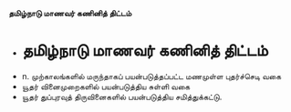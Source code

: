 **தமிழ்நாடு மாணவர் கணினித் திட்டம்**
- # தமிழ்நாடு மாணவர் கணினித் திட்டம்
- n. முற்காலங்களில் மருந்தாகப் பயன்படுத்தப்பட்ட மணமுள்ள புதர்ச்செடி வகை
- யூதர் வினைமுறைகளில் பயன்படுத்திய சுள்ளி வகை
- யூதர் துப்புரவுத் திருவினைகளில் பயன்படுத்திய சமித்துக்கட்டு.

